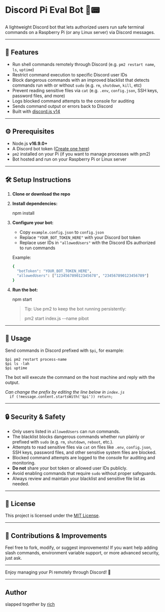 # Discord Pi Eval Bot 🔧📟

A lightweight Discord bot that lets authorized users run safe terminal commands on a Raspberry Pi (or any Linux server) via Discord messages.

---

## 🚀 Features

- Run shell commands remotely through Discord (e.g. `pm2 restart name`, `ls`, `uptime`)
- Restrict command execution to specific Discord user IDs
- Block dangerous commands with an improved blacklist that detects commands run with or without `sudo` (e.g. `rm`, `shutdown`, `kill`, etc)
- Prevent reading sensitive files via `cat` (e.g. `.env`, `config.json`, SSH keys, password files, and more)
- Logs blocked command attempts to the console for auditing
- Sends command output or errors back to Discord
- Built with [discord.js v14](https://discord.js.org/)

---

## ⚙️ Prerequisites

- Node.js **v16.9.0+**
- A Discord bot token ([Create one here](https://discord.com/developers/applications))
- `pm2` installed on your Pi (if you want to manage processes with pm2)
- Bot hosted and run on your Raspberry Pi or Linux server

---

## 🛠️ Setup Instructions

1. **Clone or download the repo**

2. **Install dependencies:**

    npm install

3. **Configure your bot:**

    - Copy `example.config.json` to `config.json`
    - Replace `"YOUR_BOT_TOKEN_HERE"` with your Discord bot token
    - Replace user IDs in `"allowedUsers"` with the Discord IDs authorized to run commands

    Example:

    ```bash
    {
      "botToken": "YOUR_BOT_TOKEN_HERE",
      "allowedUsers": ["123456789012345678", "234567890123456789"]
    }
    ```

4. **Run the bot:**

    npm start

    > Tip: Use pm2 to keep the bot running persistently:
    >
    > pm2 start index.js --name pibot

---

## 🧪 Usage

Send commands in Discord prefixed with `$pi`, for example:

    $pi pm2 restart process-name
    $pi ls -lah
    $pi uptime

The bot will execute the command on the host machine and reply with the output.

*Can change the prefix by editing the line below in `index.js`*  
`  if (!message.content.startsWith('$pi')) return;`

---

## 🔒 Security & Safety

- Only users listed in `allowedUsers` can run commands.
- The blacklist blocks dangerous commands whether run plainly or prefixed with `sudo` (e.g. `rm`, `shutdown`, `reboot`, etc.).
- Attempts to read sensitive files via `cat` on files like `.env`, `config.json`, SSH keys, password files, and other sensitive system files are blocked.
- Blocked command attempts are logged to the console for auditing and monitoring.
- **Do not** share your bot token or allowed user IDs publicly.
- Avoid enabling commands that require `sudo` without proper safeguards.
- Always review and maintain your blacklist and sensitive file list as needed.

---

## 📜 License

This project is licensed under the [MIT License](LICENSE).

---

## 🤝 Contributions & Improvements

Feel free to fork, modify, or suggest improvements! If you want help adding slash commands, environment variable support, or more advanced security, just ask.

---

Enjoy managing your Pi remotely through Discord! 🚀

---

## Author

slapped together by [rich](https://richw.xyz)
